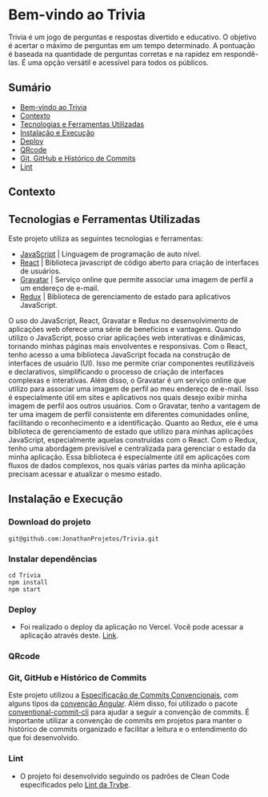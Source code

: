 
# Bem-vindo ao Trivia
Trivia é um jogo de perguntas e respostas divertido e educativo. O objetivo é acertar o máximo de perguntas em um tempo determinado. A pontuação é baseada na quantidade de perguntas corretas e na rapidez em respondê-las. É uma opção versátil e acessível para todos os públicos.

</details>

## Sumário
- [Bem-vindo ao Trivia](#bem-vindo-ao-trivia)
- [Contexto](#contexto)
- [Tecnologias e Ferramentas Utilizadas](#tecnologias-e-ferramentas-utilizadas)
- [Instalação e Execução](#instalação-e-execução)
- [Deploy](#deploy)
- [QRcode](#qrcode)
- [Git, GitHub e Histórico de Commits](#git-github-e-histórico-de-commits)
- [Lint](#lint)

## Contexto


## Tecnologias e Ferramentas Utilizadas

Este projeto utiliza as seguintes tecnologias e ferramentas:

- [JavaScript](https://developer.mozilla.org/pt-BR/docs/Web/JavaScript/) | Linguagem de programação de auto nível. 
- [React](https://react.dev/) | Biblioteca javascript de código aberto para criação de interfaces de usuários.
- [Gravatar](https://mongoosejs.com/docs/) | Serviço online que permite associar uma imagem de perfil a um endereço de e-mail.
- [Redux](https://expressjs.com/pt-br/) | Biblioteca de gerenciamento de estado para aplicativos JavaScript.

O uso do JavaScript, React, Gravatar e Redux no desenvolvimento de aplicações web oferece uma série de benefícios e vantagens. Quando utilizo o JavaScript, posso criar aplicações web interativas e dinâmicas, tornando minhas páginas mais envolventes e responsivas. Com o React, tenho acesso a uma biblioteca JavaScript focada na construção de interfaces de usuário (UI). Isso me permite criar componentes reutilizáveis e declarativos, simplificando o processo de criação de interfaces complexas e interativas. Além disso, o Gravatar é um serviço online que utilizo para associar uma imagem de perfil ao meu endereço de e-mail. Isso é especialmente útil em sites e aplicativos nos quais desejo exibir minha imagem de perfil aos outros usuários. Com o Gravatar, tenho a vantagem de ter uma imagem de perfil consistente em diferentes comunidades online, facilitando o reconhecimento e a identificação. Quanto ao Redux, ele é uma biblioteca de gerenciamento de estado que utilizo para minhas aplicações JavaScript, especialmente aquelas construídas com o React. Com o Redux, tenho uma abordagem previsível e centralizada para gerenciar o estado da minha aplicação. Essa biblioteca é especialmente útil em aplicações com fluxos de dados complexos, nos quais várias partes da minha aplicação precisam acessar e atualizar o mesmo estado. 

## Instalação e Execução
### Download do projeto
```
git@github.com:JonathanProjetos/Trivia.git
```
### Instalar dependências
```
cd Trivia
npm install
npm start
```
### Deploy
- Foi realizado o deploy da aplicação no Vercel. Você pode acessar a aplicação através deste. [Link](https://trivia-nu-ten.vercel.app/).

### QRcode


### Git, GitHub e Histórico de Commits
Este projeto utilizou a [Especificação de Commits Convencionais](https://www.conventionalcommits.org/en/v1.0.0/), com alguns tipos da [convenção Angular](https://github.com/angular/angular/blob/22b96b9/CONTRIBUTING.md#-commit-message-guidelines). Além disso, foi utilizado o pacote [conventional-commit-cli](https://www.npmjs.com/package/conventional-commit-cli) para ajudar a seguir a convenção de commits. É importante utilizar a convenção de commits em projetos para manter o histórico de commits organizado e facilitar a leitura e o entendimento do que foi desenvolvido.


### Lint
- O projeto foi desenvolvido seguindo os padrões de Clean Code especificados pelo [Lint da Trybe](https://github.com/betrybe/eslint-config-trybe).

